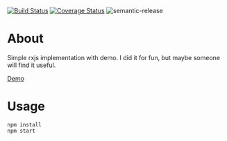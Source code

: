 [![Build Status](https://travis-ci.org/treeskar/rxjs-demo.svg?branch=master)](https://travis-ci.org/treeskar/rxjs-demo) 
[![Coverage Status](https://coveralls.io/repos/github/treeskar/rxjs-demo/badge.svg?branch=master)](https://coveralls.io/github/treeskar/rxjs-demo?branch=master)
![semantic-release](https://img.shields.io/badge/%20%20%F0%9F%93%A6%F0%9F%9A%80-semantic--release-e10079.svg)

# About

Simple rxjs implementation with demo.
I did it for fun, but maybe someone will find it useful.

[Demo](https://treeskar.github.io/rxjs-demo/)

# Usage

```
npm install
npm start
```
